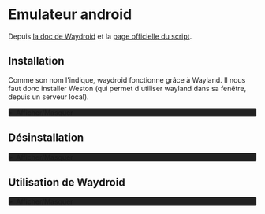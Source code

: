 # Emulateur android

Depuis [la doc de Waydroid](https://docs.waydro.id/usage/install-on-desktops) et la [page officielle du script](https://github.com/casualsnek/waydroid_script).



## Installation

Comme son nom l'indique, waydroid fonctionne grâce à Wayland. Il nous faut donc installer Weston (qui permet d'utiliser wayland dans sa fenêtre, depuis un serveur local).

<details style="background-color: #222222; border: 1px solid #ccc; border-radius: 4px;">
<summary>Afficher/Masquer</summary>


### Installation de waydroid et weston

<details style="background-color: #222222; border: 1px solid #ccc; border-radius: 4px;">
<summary>Afficher/Masquer</summary>

```bash
sudo nala install -y curl ca-certificates lzip python3.10-venv sqlite3
curl https://repo.waydro.id | sudo bash
sudo nala update
sudo nala install -y waydroid weston
sudo waydroid init -s GAPPS -f
```

Ensuite lancez weston et waydroid

```bash
weston
waydroid first-launch
```

### Récupérer son ID

```bash
git clone https://github.com/casualsnek/waydroid_script
cd waydroid_script
python3 -m venv venv
venv/bin/pip install -r requirements.txt
sudo venv/bin/python3 main.py certified
```

Ca retourne

```bash
XXXXXXXXXXXXXXXXXXX
   ^----- Open https://google.com/android/uncertified/?pli=1
          Login with your google id then submit the form with id shown above
```

Ouvrez le lien de [la page d'enregistrement de Google'](https://www.google.com/android/uncertified/?pli=1) en faisant "CTRL+Clic gauche".

Et entrez votre android id "XXXXXXXXXXXXXXXXXXX"

Si au bout de 2 ou 3 redémmarages il y a toujours l'alerte de signature, il faut bien attendre 15 minutes (pour que l'appareil soit bien enregistré), ensuite fermez et relancez waydroid.

Au reboot, il y aura une notification qui propose de compléter l'installation "Waydroid x86_64 Device setup in progress - Tap to finish Waydroid x86_64 Device setup".
Complétez l'installation en connectant votre compte.

</details>


### Installation approfondie

<details style="background-color: #222222; border: 1px solid #ccc; border-radius: 4px;">
<summary>Afficher/Masquer</summary>

```bash
sudo venv/bin/python3 main.py install gapps
```

Ensuite

```bash
sudo venv/bin/python3 main.py install magisk
```

-> Ouvez "Magisk Delta", faites l'update APP, puis la deuxième (celle du haut en choisissant "Direct Install(modify / system directly)")

Si vous avez un CPU intel (marche sur amd aussi)

```bash
sudo venv/bin/python3 main.py install libhoudini
```

Ensuite

```bash
sudo venv/bin/python3 main.py install smartdock
```

Ensuite

```bash
sudo venv/bin/python3 main.py install widevine
```

Puis

```bash
sudo venv/bin/python3 main.py hack hidestatusbar
```

Si vous avez un CPU amd, vous pouvez utilisez libnk au lieu de libhoudini

```bash
sudo venv/bin/python3 main.py uninstall libhoudini
sudo venv/bin/python3 main.py install libndk
```

Plus besoin d'installer MicroG

```bash
sudo venv/bin/python3 main.py install microg
```

</details>

### Installer MiXplorer, Material Files, Aurora Store et Droid-ify

```bash
wget https://github.com/RogerBytes/Androigy/releases/download/v0.0.1-data/Aurora_Store_4.2.5.apk
waydroid app install Aurora_Store_4.2.5.apk
wget https://f-droid.org/repo/com.looker.droidify_610.apk
waydroid app install com.looker.droidify_610.apk
wget https://github.com/RogerBytes/Androigy/releases/download/v0.0.1-data/MiXplorer_v6.64.3_B23090710.apk
waydroid app install MiXplorer_v6.64.3_B23090710.apk
wget https://f-droid.org/repo/me.zhanghai.android.files_34.apk
waydroid app install me.zhanghai.android.files_34.apk
rm com.looker.droidify_610.apk
rm Aurora_Store_4.2.5.apk
rm MiXplorer_v6.64.3_B23090710.apk
rm me.zhanghai.android.files_34.apk
```

</details>

## Désinstallation

<details style="background-color: #222222; border: 1px solid #ccc; border-radius: 4px;">
<summary>Afficher/Masquer</summary>

### Désinstaller Waydroid

```bash
sudo waydroid session stop
sudo waydroid container stop
sudo apt remove -y waydroid
sudo rm -rf /var/lib/waydroid /home/.waydroid ~/waydroid ~/.share/waydroid ~/.local/share/applications/*aydroid* ~/.local/share/waydroid
```

</details>

## Utilisation de Waydroid

<details style="background-color: #222222; border: 1px solid #ccc; border-radius: 4px;">
<summary>Afficher/Masquer</summary>

## Utilisation de Waydroid

Pour utiliser android sur votre système, il faut passer par weston, en le lançant par un shell.

```bash
weston
```

Redimmensionnez la fenêtre à la dimension souhaitée (ne sera plus possible après), puis faites :

```bash
waydroid session stop; waydroid show-full-ui
```

### Accèder au système android

Le chemin pour y aller est

```bash
~/.local/share/waydroid/data/
```

Et aller dans le dossier `media` (il est protégé, on ne peut y aller directement)


### se connecter via ADB

Trouver l'ip de waydroid dans `Paramètres\A propos du téléphone\Adresse IP`
Chez moi c'est `192.168.240.112`

La commande c'est

```bash
adb connect <IP>:5555
```

Donc chez moi c'est

```bash
adb connect 192.168.240.112:5555
```

### Arrêter waydroid

Fermez la fenêtre de weston, puis dans un shell

```bash
waydroid session stop
```

### Installer un apk depuis linux

Voici un exemple, vous n'êtes pas obligé de télécharger via un wget. Il faut que w

```bash
wget https://github.com/RogerBytes/Androigy/releases/download/v0.0.1-data/Aurora_Store_4.2.5.apk
waydroid app install Aurora_Store_4.2.5.apk
rm Aurora_Store_4.2.5.apk
```

### IMPORTANT (enfin a tester surtout) Donner les accès A CHAQUE INSTALLATION

On rentre dans l'invite de commande de waydroid_script

```bash
sudo waydroid shell
```

Puis :

```bash
chmod 777 -R /sdcard/Android;
chmod 777 -R /data/media/0/Android;
chmod 777 -R /sdcard/Android/data;
chmod 777 -R /data/media/0/Android/obb;
chmod 777 -R /mnt/*/*/*/*/Android/data;
chmod 777 -R /mnt/*/*/*/*/Android/obb;
exit;
```

Jeux
Arknights, PUNISHING: GRAY RAVEN

### Bazar d'accès aux fichiers

```bash
git clone https://github.com/casualsnek/waydroid_script
cd waydroid_script
python3 -m venv venv
sudo venv/bin/python3 main.py hack nodataperm
cd && rm waydroid_script
```

Si ca provoque un bootloop

```bash
sudo venv/bin/python3 main.py uninstall nodataperm
```

### Partage de dossiers avec le système

[Voici une page qui explique](https://docs.waydro.id/faq/setting-up-a-shared-folder)

```bash
mkdir -p ~/Local/Partage\ Waydroid
sudo mount --bind ~/Local/Partage\ Waydroid ~/.local/share/waydroid/data/media/0/Download
```

</details>
